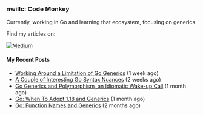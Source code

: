 ### nwillc: Code Monkey

Currently, working in Go and learning that ecosystem, focusing on generics. 

Find my articles on:

[![Medium](https://img.shields.io/badge/medium-%2312100E.svg?&style=for-the-badge&logo=medium&logoColor=white)](https://medium.com/@nwillc)

#### My Recent Posts

- [Working Around a Limitation of Go Generics](https://nwillc.medium.com/working-around-a-limitation-of-go-generics-4dc5d120a121?source=rss-c9a4243d7014------2) (1 week ago)
- [A Couple of Interesting Go Syntax Nuances](https://nwillc.medium.com/a-couple-of-interesting-go-syntax-nuances-182e985f9252?source=rss-c9a4243d7014------2) (2 weeks ago)
- [Go Generics and Polymorphism, an Idiomatic Wake-up Call](https://medium.com/geekculture/go-generics-a-polymorphism-idiomwake-up-call-6d5fe00aca31?source=rss-c9a4243d7014------2) (1 month ago)
- [Go: When To Adopt 1.18 and Generics](https://levelup.gitconnected.com/go-when-to-adopt-1-18-and-generics-67b55871cfb1?source=rss-c9a4243d7014------2) (1 month ago)
- [Go: Function Names and Generics](https://levelup.gitconnected.com/go-function-names-and-generics-c4a2cd6eefc7?source=rss-c9a4243d7014------2) (2 months ago)
